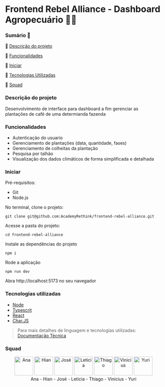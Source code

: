 # Frontend Rebel Alliance - Dashboard Agropecuário 👨‍🌾
### Sumário 📇
:small_blue_diamond: [Descrição do projeto](#descrição-do-projeto)

:small_blue_diamond: [Funcionalidades](#funcionalidades)

:small_blue_diamond: [Iniciar](#iniciar)

:small_blue_diamond: [Tecnologias Utilizadas](#tecnologias-utilizadas)

:small_blue_diamond: [Squad](#squad)


### Descrição do projeto 

Desenvolvimento de interface para dashboard a fim gerenciar as plantações de café de uma determianda fazenda

### Funcionalidades 

- Autenticação do usuario 
- Gerenciamento de plantações (data, quantidade, fases)
- Gerenciamento de colheitas da plantação
- Pesquisa por talhão
- Visualização dos dados climáticos de forma simplificada e detalhada

### Iniciar 

Pré-requisitos:
* Git
* Node.js

No terminal, clone o projeto:

```
git clone git@github.com:AcademyRethink/frontend-rebel-alliance.git
```

Acesse a pasta do projeto:

```
cd frontend-rebel-alliance
```

Instale as dependências do projeto

```
npm i 
```

Rode a aplicação 

```
npm run dev
```

Abra http://localhost:5173 no seu navegador 


### Tecnologias utilizadas 
- [Node](https://nodejs.org/en)
- [Typescrit](https://www.typescriptlang.org/)
- [React](https://react.dev/)
- [Char.JS](https://www.chartjs.org/)

>Para mais detalhes de linguagem e tecnologias utilizadas: [Documentação Técnica](https://docs.google.com/document/d/1Sriv2o5rSRV0hk43Ewk64vQ6elVtazbR/edit)

### Squad 

<div align="center">
  <img src="https://github.com/AcademyRethink/backend-rebel-alliance/assets/124922051/b21a6f5d-e441-46fd-bb56-fa9b848988dc" alt="Ana" width="60" height="60">
  <img src="https://github.com/AcademyRethink/backend-rebel-alliance/assets/124922051/81471041-776c-4802-973c-976f0f6bca63" alt="Hian" width="60" height="60">
  <img src="https://github.com/AcademyRethink/backend-rebel-alliance/assets/124922051/4b5c1a4c-3dda-48ae-b197-2b59437e5ed2" alt="José" width="60" height="60">
  <img src="https://github.com/AcademyRethink/backend-rebel-alliance/assets/124922051/850abc1b-b1ed-4f97-b6e3-366ac3465e0d" alt="Leticia" width="60" height="60">
  <img src="https://github.com/AcademyRethink/backend-rebel-alliance/assets/124922051/f001b245-3428-43f6-95ec-4b2fab6cd6c8" alt="Thiago" width="60" height="60">
  <img src="https://github.com/AcademyRethink/backend-rebel-alliance/assets/124922051/745b237d-4608-4b63-95a2-a7b2509f3e99" alt="Vinicius" width="60" height="60">
  <img src="https://github.com/AcademyRethink/backend-rebel-alliance/assets/124922051/974a6461-9c1f-4890-a324-d78090c28d72)" alt="Yuri" width="60" height="60">
</div>
<div align="center">
Ana - Hian - José - Leticia - Thiago - Vinicius - Yuri
</div>

